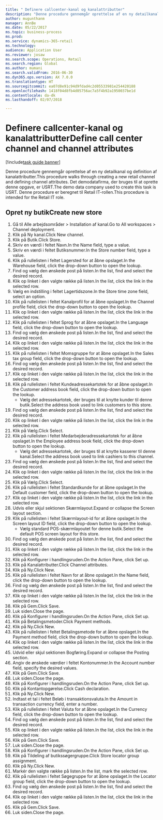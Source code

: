 ```yaml
--- 
title: " Definere callcenter-kanal og kanalattributter"
description: "Denne procedure gennemgår oprettelse af en ny detailkanal og definition af kanalattributter."
author: mugunthanm
manager: AnnBe
ms.date: 05/22/2017
ms.topic: business-process
ms.prod: 
ms.service: dynamics-365-retail
ms.technology: 
audience: Application User
ms.reviewer: josaw
ms.search.scope: Operations, Retail
ms.search.region: Global
ms.author: mumani
ms.search.validFrom: 2016-06-30
ms.dyn365.ops.version: AX 7.0.0
ms.translationtype: HT
ms.sourcegitcommit: ea07d8e91c94d9fdad4c2d05533981e254420188
ms.openlocfilehash: 1418f04d8fb4d05756ac7a5f4b92a1950037be1d
ms.contentlocale: da-dk
ms.lasthandoff: 02/07/2018

---
```

# <a name="define-call-center-channel-and-channel-attributes"></a><span data-ttu-id="51fb2-103"> Definere callcenter-kanal og kanalattributter</span><span class="sxs-lookup"><span data-stu-id="51fb2-103">Define call center channel and channel attributes</span></span>

[!include[task guide banner](../includes/task-guide-banner.md)]

<span data-ttu-id="51fb2-104">Denne procedure gennemgår oprettelse af en ny detailkanal og definition af kanalattributter.</span><span class="sxs-lookup"><span data-stu-id="51fb2-104">This procedure walks through creating a new retail channel and defining channel attributes.</span></span> <span data-ttu-id="51fb2-105">Det demodatafirma, der bruges til at oprette denne opgave, er USRT.</span><span class="sxs-lookup"><span data-stu-id="51fb2-105">The demo data company used to create this task is USRT.</span></span> <span data-ttu-id="51fb2-106">Denne procedure er beregnet til Retail IT-rollen.</span><span class="sxs-lookup"><span data-stu-id="51fb2-106">This procedure is intended for the Retail IT role.</span></span>


## <a name="create-new-store"></a><span data-ttu-id="51fb2-107">Opret ny butik</span><span class="sxs-lookup"><span data-stu-id="51fb2-107">Create new store</span></span>
1. <span data-ttu-id="51fb2-108">Gå til Alle arbejdsområder > Installation af kanal.</span><span class="sxs-lookup"><span data-stu-id="51fb2-108">Go to All workspaces > Channel deployment.</span></span>
2. <span data-ttu-id="51fb2-109">Klik på Ny kanal.</span><span class="sxs-lookup"><span data-stu-id="51fb2-109">Click New channel.</span></span>
3. <span data-ttu-id="51fb2-110">Klik på Butik.</span><span class="sxs-lookup"><span data-stu-id="51fb2-110">Click Store.</span></span>
4. <span data-ttu-id="51fb2-111">Skriv en værdi i feltet Navn.</span><span class="sxs-lookup"><span data-stu-id="51fb2-111">In the Name field, type a value.</span></span>
5. <span data-ttu-id="51fb2-112">Skriv en værdi i feltet Butiksnummer.</span><span class="sxs-lookup"><span data-stu-id="51fb2-112">In the Store number field, type a value.</span></span>
6. <span data-ttu-id="51fb2-113">Klik på rullelisten i feltet Lagersted for at åbne opslaget.</span><span class="sxs-lookup"><span data-stu-id="51fb2-113">In the Warehouse field, click the drop-down button to open the lookup.</span></span>
7. <span data-ttu-id="51fb2-114">Find og vælg den ønskede post på listen.</span><span class="sxs-lookup"><span data-stu-id="51fb2-114">In the list, find and select the desired record.</span></span>
8. <span data-ttu-id="51fb2-115">Klik op linket i den valgte række på listen.</span><span class="sxs-lookup"><span data-stu-id="51fb2-115">In the list, click the link in the selected row.</span></span>
9. <span data-ttu-id="51fb2-116">Vælg en indstilling i feltet Lagertidszone.</span><span class="sxs-lookup"><span data-stu-id="51fb2-116">In the Store time zone field, select an option.</span></span>
10. <span data-ttu-id="51fb2-117">Klik på rullelisten i feltet Kanalprofil for at åbne opslaget.</span><span class="sxs-lookup"><span data-stu-id="51fb2-117">In the Channel profile field, click the drop-down button to open the lookup.</span></span>
11. <span data-ttu-id="51fb2-118">Klik op linket i den valgte række på listen.</span><span class="sxs-lookup"><span data-stu-id="51fb2-118">In the list, click the link in the selected row.</span></span>
12. <span data-ttu-id="51fb2-119">Klik på rullelisten i feltet Sprog for at åbne opslaget.</span><span class="sxs-lookup"><span data-stu-id="51fb2-119">In the Language field, click the drop-down button to open the lookup.</span></span>
13. <span data-ttu-id="51fb2-120">Find og vælg den ønskede post på listen.</span><span class="sxs-lookup"><span data-stu-id="51fb2-120">In the list, find and select the desired record.</span></span>
14. <span data-ttu-id="51fb2-121">Klik op linket i den valgte række på listen.</span><span class="sxs-lookup"><span data-stu-id="51fb2-121">In the list, click the link in the selected row.</span></span>
15. <span data-ttu-id="51fb2-122">Klik på rullelisten i feltet Momsgruppe for at åbne opslaget.</span><span class="sxs-lookup"><span data-stu-id="51fb2-122">In the Sales tax group field, click the drop-down button to open the lookup.</span></span>
16. <span data-ttu-id="51fb2-123">Find og vælg den ønskede post på listen.</span><span class="sxs-lookup"><span data-stu-id="51fb2-123">In the list, find and select the desired record.</span></span>
17. <span data-ttu-id="51fb2-124">Klik op linket i den valgte række på listen.</span><span class="sxs-lookup"><span data-stu-id="51fb2-124">In the list, click the link in the selected row.</span></span>
18. <span data-ttu-id="51fb2-125">Klik på rullelisten i feltet Kundeadressekartotek for at åbne opslaget.</span><span class="sxs-lookup"><span data-stu-id="51fb2-125">In the Customer address book field, click the drop-down button to open the lookup.</span></span>
    * <span data-ttu-id="51fb2-126">Vælg det adressekartotek, der bruges til at knytte kunder til denne butik.</span><span class="sxs-lookup"><span data-stu-id="51fb2-126">Select the address book used to link customers to this store.</span></span>  
19. <span data-ttu-id="51fb2-127">Find og vælg den ønskede post på listen.</span><span class="sxs-lookup"><span data-stu-id="51fb2-127">In the list, find and select the desired record.</span></span>
20. <span data-ttu-id="51fb2-128">Klik op linket i den valgte række på listen.</span><span class="sxs-lookup"><span data-stu-id="51fb2-128">In the list, click the link in the selected row.</span></span>
21. <span data-ttu-id="51fb2-129">Klik på Vælg.</span><span class="sxs-lookup"><span data-stu-id="51fb2-129">Click Select.</span></span>
22. <span data-ttu-id="51fb2-130">Klik på rullelisten i feltet Medarbejderadressekartotek for at åbne opslaget.</span><span class="sxs-lookup"><span data-stu-id="51fb2-130">In the Employee address book field, click the drop-down button to open the lookup.</span></span>
    * <span data-ttu-id="51fb2-131">Vælg det adressekartotek, der bruges til at knytte kasserer til denne kanal.</span><span class="sxs-lookup"><span data-stu-id="51fb2-131">Select the address book used to link cashiers to this channel.</span></span>  
23. <span data-ttu-id="51fb2-132">Find og vælg den ønskede post på listen.</span><span class="sxs-lookup"><span data-stu-id="51fb2-132">In the list, find and select the desired record.</span></span>
24. <span data-ttu-id="51fb2-133">Klik op linket i den valgte række på listen.</span><span class="sxs-lookup"><span data-stu-id="51fb2-133">In the list, click the link in the selected row.</span></span>
25. <span data-ttu-id="51fb2-134">Klik på Vælg.</span><span class="sxs-lookup"><span data-stu-id="51fb2-134">Click Select.</span></span>
26. <span data-ttu-id="51fb2-135">Klik på rullelisten i feltet Standardkunde for at åbne opslaget.</span><span class="sxs-lookup"><span data-stu-id="51fb2-135">In the Default customer field, click the drop-down button to open the lookup.</span></span>
27. <span data-ttu-id="51fb2-136">Klik op linket i den valgte række på listen.</span><span class="sxs-lookup"><span data-stu-id="51fb2-136">In the list, click the link in the selected row.</span></span>
28. <span data-ttu-id="51fb2-137">Udvis eller skjul sektionen Skærmlayout.</span><span class="sxs-lookup"><span data-stu-id="51fb2-137">Expand or collapse the Screen layout section.</span></span>
29. <span data-ttu-id="51fb2-138">Klik på rullelisten i feltet Skærmlayout-id for at åbne opslaget.</span><span class="sxs-lookup"><span data-stu-id="51fb2-138">In the Screen layout ID field, click the drop-down button to open the lookup.</span></span>
    * <span data-ttu-id="51fb2-139">Vælg standard POS-skærmlayoutet for denne butik.</span><span class="sxs-lookup"><span data-stu-id="51fb2-139">Select the default POS screen layout for this store.</span></span>  
30. <span data-ttu-id="51fb2-140">Find og vælg den ønskede post på listen.</span><span class="sxs-lookup"><span data-stu-id="51fb2-140">In the list, find and select the desired record.</span></span>
31. <span data-ttu-id="51fb2-141">Klik op linket i den valgte række på listen.</span><span class="sxs-lookup"><span data-stu-id="51fb2-141">In the list, click the link in the selected row.</span></span>
32. <span data-ttu-id="51fb2-142">Klik på Konfigurer i handlingsruden.</span><span class="sxs-lookup"><span data-stu-id="51fb2-142">On the Action Pane, click Set up.</span></span>
33. <span data-ttu-id="51fb2-143">Klik på Kanalattributter.</span><span class="sxs-lookup"><span data-stu-id="51fb2-143">Click Channel attributes.</span></span>
34. <span data-ttu-id="51fb2-144">Klik på Ny.</span><span class="sxs-lookup"><span data-stu-id="51fb2-144">Click New.</span></span>
35. <span data-ttu-id="51fb2-145">Klik på rullelisten i feltet Navn for at åbne opslaget.</span><span class="sxs-lookup"><span data-stu-id="51fb2-145">In the Name field, click the drop-down button to open the lookup.</span></span>
36. <span data-ttu-id="51fb2-146">Find og vælg den ønskede post på listen.</span><span class="sxs-lookup"><span data-stu-id="51fb2-146">In the list, find and select the desired record.</span></span>
37. <span data-ttu-id="51fb2-147">Klik op linket i den valgte række på listen.</span><span class="sxs-lookup"><span data-stu-id="51fb2-147">In the list, click the link in the selected row.</span></span>
38. <span data-ttu-id="51fb2-148">Klik på Gem.</span><span class="sxs-lookup"><span data-stu-id="51fb2-148">Click Save.</span></span>
39. <span data-ttu-id="51fb2-149">Luk siden.</span><span class="sxs-lookup"><span data-stu-id="51fb2-149">Close the page.</span></span>
40. <span data-ttu-id="51fb2-150">Klik på Konfigurer i handlingsruden.</span><span class="sxs-lookup"><span data-stu-id="51fb2-150">On the Action Pane, click Set up.</span></span>
41. <span data-ttu-id="51fb2-151">Klik på Betalingsmetoder.</span><span class="sxs-lookup"><span data-stu-id="51fb2-151">Click Payment methods.</span></span>
42. <span data-ttu-id="51fb2-152">Klik på Ny.</span><span class="sxs-lookup"><span data-stu-id="51fb2-152">Click New.</span></span>
43. <span data-ttu-id="51fb2-153">Klik på rullelisten i feltet Betalingsmetode for at åbne opslaget.</span><span class="sxs-lookup"><span data-stu-id="51fb2-153">In the Payment method field, click the drop-down button to open the lookup.</span></span>
44. <span data-ttu-id="51fb2-154">Klik op linket i den valgte række på listen.</span><span class="sxs-lookup"><span data-stu-id="51fb2-154">In the list, click the link in the selected row.</span></span>
45. <span data-ttu-id="51fb2-155">Udvid eller skjul sektionen Bogføring.</span><span class="sxs-lookup"><span data-stu-id="51fb2-155">Expand or collapse the Posting section.</span></span>
46. <span data-ttu-id="51fb2-156">Angiv de ønskede værdier i feltet Kontonummer.</span><span class="sxs-lookup"><span data-stu-id="51fb2-156">In the Account number field, specify the desired values.</span></span>
47. <span data-ttu-id="51fb2-157">Klik på Gem.</span><span class="sxs-lookup"><span data-stu-id="51fb2-157">Click Save.</span></span>
48. <span data-ttu-id="51fb2-158">Luk siden.</span><span class="sxs-lookup"><span data-stu-id="51fb2-158">Close the page.</span></span>
49. <span data-ttu-id="51fb2-159">Klik på Konfigurer i handlingsruden.</span><span class="sxs-lookup"><span data-stu-id="51fb2-159">On the Action Pane, click Set up.</span></span>
50. <span data-ttu-id="51fb2-160">Klik på Kontantopgørelse.</span><span class="sxs-lookup"><span data-stu-id="51fb2-160">Click Cash declaration.</span></span>
51. <span data-ttu-id="51fb2-161">Klik på Ny.</span><span class="sxs-lookup"><span data-stu-id="51fb2-161">Click New.</span></span>
52. <span data-ttu-id="51fb2-162">Indtast et tal i feltet Beløb i transaktionsvaluta.</span><span class="sxs-lookup"><span data-stu-id="51fb2-162">In the Amount in transaction currency field, enter a number.</span></span>
53. <span data-ttu-id="51fb2-163">Klik på rullelisten i feltet Valuta for at åbne opslaget.</span><span class="sxs-lookup"><span data-stu-id="51fb2-163">In the Currency field, click the drop-down button to open the lookup.</span></span>
54. <span data-ttu-id="51fb2-164">Find og vælg den ønskede post på listen.</span><span class="sxs-lookup"><span data-stu-id="51fb2-164">In the list, find and select the desired record.</span></span>
55. <span data-ttu-id="51fb2-165">Klik op linket i den valgte række på listen.</span><span class="sxs-lookup"><span data-stu-id="51fb2-165">In the list, click the link in the selected row.</span></span>
56. <span data-ttu-id="51fb2-166">Klik på Gem.</span><span class="sxs-lookup"><span data-stu-id="51fb2-166">Click Save.</span></span>
57. <span data-ttu-id="51fb2-167">Luk siden.</span><span class="sxs-lookup"><span data-stu-id="51fb2-167">Close the page.</span></span>
58. <span data-ttu-id="51fb2-168">Klik på Konfigurer i handlingsruden.</span><span class="sxs-lookup"><span data-stu-id="51fb2-168">On the Action Pane, click Set up.</span></span>
59. <span data-ttu-id="51fb2-169">Klik på Tildeling af butikssøgergruppe.</span><span class="sxs-lookup"><span data-stu-id="51fb2-169">Click Store locator group assignment.</span></span>
60. <span data-ttu-id="51fb2-170">Klik på Ny.</span><span class="sxs-lookup"><span data-stu-id="51fb2-170">Click New.</span></span>
61. <span data-ttu-id="51fb2-171">Markér den valgte række på listen.</span><span class="sxs-lookup"><span data-stu-id="51fb2-171">In the list, mark the selected row.</span></span>
62. <span data-ttu-id="51fb2-172">Klik på rullelisten i feltet Søgegruppe for at åbne opslaget.</span><span class="sxs-lookup"><span data-stu-id="51fb2-172">In the Locator group field, click the drop-down button to open the lookup.</span></span>
63. <span data-ttu-id="51fb2-173">Find og vælg den ønskede post på listen.</span><span class="sxs-lookup"><span data-stu-id="51fb2-173">In the list, find and select the desired record.</span></span>
64. <span data-ttu-id="51fb2-174">Klik op linket i den valgte række på listen.</span><span class="sxs-lookup"><span data-stu-id="51fb2-174">In the list, click the link in the selected row.</span></span>
65. <span data-ttu-id="51fb2-175">Klik på Gem.</span><span class="sxs-lookup"><span data-stu-id="51fb2-175">Click Save.</span></span>
66. <span data-ttu-id="51fb2-176">Luk siden.</span><span class="sxs-lookup"><span data-stu-id="51fb2-176">Close the page.</span></span>



